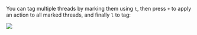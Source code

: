 You can tag multiple threads by marking them using `t`, then press `+` to apply an action to all marked threads, and finally `l` to tag:

<img src="https://raw.githubusercontent.com/gauteh/astroid/master/doc/astroid-tag-multiple.png" />

